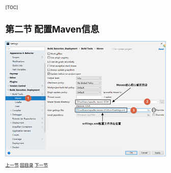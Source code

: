 [TOC]

# 第二节 配置Maven信息

![images](images/img033.png)



[上一节](verse01.html) [回目录](index.html) [下一节](verse03.html)